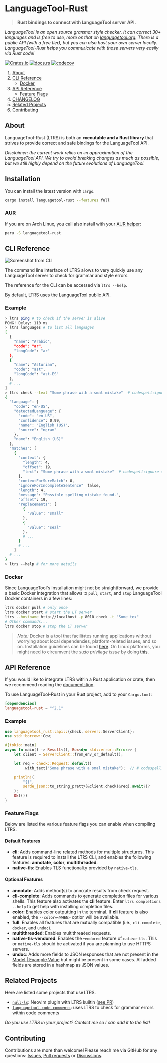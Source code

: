# LanguageTool-Rust

> **Rust bindings to connect with LanguageTool server API.**

*LanguageTool is an open source grammar style checker.
It can correct 30+ languages and is free to use, more on that on
[languagetool.org](https://languagetool.org/).
There is a public API (with a free tier),
but you can also host your own server locally.
LanguageTool-Rust helps you communicate with those servers very easily via Rust code!*

[![Crates.io](https://img.shields.io/crates/v/languagetool-rust)](https://crates.io/crates/languagetool-rust)
[![docs.rs](https://img.shields.io/docsrs/languagetool-rust)](https://docs.rs/languagetool-rust)
[![codecov](https://codecov.io/gh/jeertmans/languagetool-rust/branch/main/graph/badge.svg?token=ZDZ8YBQTPH)](https://codecov.io/gh/jeertmans/languagetool-rust)

1. [About](#about)
2. [CLI Reference](#cli-reference)
    - [Docker](#docker)
3. [API Reference](#api-reference)
    - [Feature Flags](#feature-flags)
4. [CHANGELOG](https://github.com/jeertmans/languagetool-rust/blob/main/CHANGELOG.md)
5. [Related Projects](#related-projects)
6. [Contributing](#contributing)

## About

LanguageTool-Rust (LTRS) is both an **executable and a Rust library**
that strives to provide correct and safe bindings for the LanguageTool API.

*Disclaimer: the current work relies on an approximation of the LanguageTool API.
We try to avoid breaking changes as much as possible,
but we still highly depend on the future evolutions of LanguageTool.*

## Installation

You can install the latest version with `cargo`.

```bash
cargo install languagetool-rust --features full
```

### AUR

If you are on Arch Linux, you call also install with your
[AUR helper](https://wiki.archlinux.org/title/AUR_helpers):

```bash
paru -S languagetool-rust
```

## CLI Reference

![Screenshot from CLI](https://raw.githubusercontent.com/jeertmans/languagetool-rust/main/img/screenshot.svg)

The command line interface of LTRS allows to very quickly use any LanguageTool server
to check for grammar and style errors.

The reference for the CLI can be accessed via `ltrs --help`.

By default, LTRS uses the LanguageTool public API.

### Example

```bash
> ltrs ping # to check if the server is alive
PONG! Delay: 110 ms
> ltrs languages # to list all languages
[
  {
    "name": "Arabic",
    "code": "ar",
    "longCode": "ar"
  },
  {
    "name": "Asturian",
    "code": "ast",
    "longCode": "ast-ES"
  },
  # ...
]
> ltrs check --text "Some phrase with a smal mistake"  # codespell:ignore smal
{
  "language": {
    "code": "en-US",
    "detectedLanguage": {
      "code": "en-US",
      "confidence": 0.99,
      "name": "English (US)",
      "source": "ngram"
    },
    "name": "English (US)"
  },
  "matches": [
    {
      "context": {
        "length": 4,
        "offset": 19,
        "text": "Some phrase with a smal mistake"  # codespell:ignore smal
      },
      "contextForSureMatch": 0,
      "ignoreForIncompleteSentence": false,
      "length": 4,
      "message": "Possible spelling mistake found.",
      "offset": 19,
      "replacements": [
        {
          "value": "small"
        },
        {
          "value": "seal"
        },
        # ...
      }
      # ...
    ]
  # ...
}
> ltrs --help # for more details
```

### Docker

Since LanguageTool's installation might not be straightforward,
we provide a basic Docker integration that allows to `pull`, `start`, and `stop`
LanguageTool Docker containers in a few lines:

```bash
ltrs docker pull # only once
ltrs docker start # start the LT server
ltrs --hostname http://localhost -p 8010 check -t "Some tex"
# Other commands...
ltrs docker stop # stop the LT server
```

> *Note:* Docker is a tool that facilitates running applications without worrying
  about local dependencies, platform-related issues, and so on.
  Installation guidelines can be found [here](https://www.docker.com/get-started/).
  On Linux platforms, you might need to circumvent the *sudo privilege issue* by doing
  [this](https://docs.docker.com/engine/install/linux-postinstall/).

## API Reference

If you would like to integrate LTRS within a Rust application or crate,
then we recommend reading the [documentation](https://docs.rs/languagetool-rust).

To use LanguageTool-Rust in your Rust project, add to your `Cargo.toml`:

```toml
[dependencies]
languagetool-rust = "^2.1"
```

### Example

```rust
use languagetool_rust::api::{check, server::ServerClient};
use std::borrow::Cow;

#[tokio::main]
async fn main() -> Result<(), Box<dyn std::error::Error>> {
    let client = ServerClient::from_env_or_default();

    let req = check::Request::default()
        .with_text("Some phrase with a smal mistake");  // # codespell:ignore smal

    println!(
        "{}",
        serde_json::to_string_pretty(&client.check(&req).await?)?
    );
    Ok(())
}
```

### Feature Flags

Below are listed the various feature flags you can enable when compiling LTRS.

#### Default Features

- **cli**: Adds command-line related methods for multiple structures.
  This feature is required to install the LTRS CLI,
  and enables the following features: **annotate**, **color**, **multithreaded**.
- **native-tls**: Enables TLS functionality provided by `native-tls`.

#### Optional Features

- **annotate**: Adds method(s) to annotate results from check request.
- **cli-complete**: Adds commands to generate completion files for various shells.
  This feature also activates the **cli** feature. Enter `ltrs completions --help` to get help with installing completion files.
- **color**: Enables color outputting in the terminal. If **cli** feature is also enabled, the `--color=<WHEN>` option will be available.
- **full**: Enables all features that are mutually compatible
  (i.e., `cli-complete`, `docker`, and `undoc`).
- **multithreaded**: Enables multithreaded requests.
- **native-tls-vendored**: Enables the `vendored` feature of `native-tls`. This or `native-tls` should be activated if you are planning to use HTTPS servers.
- **undoc**: Adds more fields to JSON responses that are not present
  in the [Model | Example Value](https://languagetool.org/http-api/swagger-ui/#!/default/)
  but might be present in some cases. All added fields are stored in a hashmap as
  JSON values.

## Related Projects

Here are listed some projects that use LTRS.

- [`null-ls`](https://github.com/jose-elias-alvarez/null-ls.nvim):
  Neovim plugin with LTRS builtin ([see PR](https://github.com/jose-elias-alvarez/null-ls.nvim/pull/997))
- [`languagetool-code-comments`](https://github.com/dustinblackman/languagetool-code-comments):
  uses LTRS to check for grammar errors within code comments

*Do you use LTRS in your project? Contact me so I can add it to the list!*

## Contributing

Contributions are more than welcome!
Please reach me via GitHub for any questions:
[Issues](https://github.com/jeertmans/languagetool-rust/issues),
[Pull requests](https://github.com/jeertmans/languagetool-rust/pulls)
or [Discussions](https://github.com/jeertmans/languagetool-rust/discussions).
